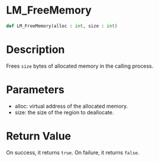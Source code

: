 # LM_FreeMemory

```python
def LM_FreeMemory(alloc : int, size : int)
```

# Description

Frees `size` bytes of allocated memory in the calling process.

# Parameters

- alloc: virtual address of the allocated memory.
- size: the size of the region to deallocate.

# Return Value

On success, it returns `true`. On failure, it returns `false`.

